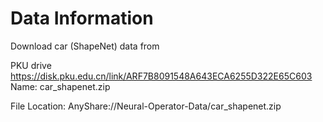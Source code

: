 # Data Information

Download car (ShapeNet) data from 

PKU drive
https://disk.pku.edu.cn/link/ARF7B8091548A643ECA6255D322E65C603
Name: car_shapenet.zip

File Location: AnyShare://Neural-Operator-Data/car_shapenet.zip